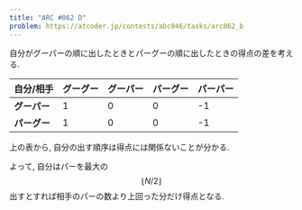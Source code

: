 ```yaml
---
title: "ARC #062 D"
problem: https://atcoder.jp/contests/abc046/tasks/arc062_b
---
```

自分がグーパーの順に出したときとパーグーの順に出したときの得点の差を考える.

|自分/相手|グーグー|グーパー|パーグー|パーパー|
|---|---|---|---|---|
|**グーパー**|1|0|0|-1|
|**パーグー**|1|0|0|-1|

上の表から, 自分の出す順序は得点には関係ないことが分かる.

よって, 自分はパーを最大の $$ \lfloor N/2 \rfloor $$ 出すとすれば相手のパーの数より上回った分だけ得点となる.

